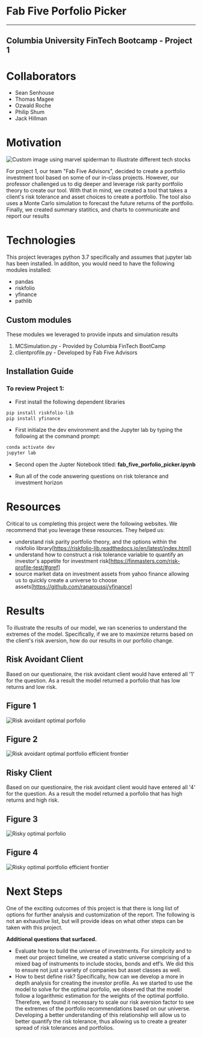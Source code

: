 # Fab Five Porfolio Picker
---
**Columbia University FinTech Bootcamp - Project 1** 
--

# Collaborators
* Sean Senhouse 
* Thomas Magee 
* Ozwald Roche
* Philip Shum
* Jack Hillman

# Motivation
![Custom image using marvel spiderman to illustrate different tech stocks](/images/spiderman_tech_stocks_image.png)

For project 1, our team "Fab Five Advisors", decided to create a portfolio investment tool based on some of our in-class projects. However, our professor challenged us to dig deeper and leverage risk parity portfolio theory to create our tool. With that in mind, we created a tool that takes a client's risk tolerance and asset choices to create a portfolio. The tool also uses a Monte Carlo simulation to forecast the future returns of the portfolio. Finally, we created summary statitics, and charts to communicate and report our results

# Technologies

This project leverages python 3.7 specifically and assumes that jupyter lab has been installed. In additon, you would need to have the following modules installed:
* pandas
* riskfolio
* yfinance
* pathlib

## Custom modules
These modules we leveraged to provide inputs and simulation results
1. MCSimulation.py - Provided by Columbia FinTech BootCamp
2. clientprofile.py - Developed by Fab Five Advisors

## Installation Guide
### To review Project 1:

* First install the following dependent libraries
```python
pip install riskfolio-lib
pip install yfinance
```

* First initialze the dev environment and the Jupyter lab by typing the following at the command prompt:  

```python
conda activate dev
jupyter lab
```
* Second open the Jupter Notebook titled: **fab_five_porfolio_picker.ipynb** 

* Run all of the code answering questions on risk tolerance and investment horizon

# Resources

Critical to us completing this project were the following websites. We recommend that you leverage these resources. They helped us:
* understand risk parity portfolio theory, and the options within the riskfolio library[https://riskfolio-lib.readthedocs.io/en/latest/index.html]
* understand how to construct a risk tolerance variable to quantify an investor's appetite for investment risk[https://finmasters.com/risk-profile-test/#gref]
* source market data on investment assets from yahoo finance allowing us to quickly create a universe to choose assets[https://github.com/ranaroussi/yfinance]

# Results
To illustrate the results of our model, we ran scenerios to understand the extremes of the model. Specifically, if we are to maximize returns based on the client's risk aversion, how do our results in our porfolio change. 

## Risk Avoidant Client
Based on our questionaire, the risk avoidant client would have entered all '1' for the question. As a result the model returned a porfolio that has low returns and low risk. 

## Figure 1

![Risk avoidant optimal porfolio](/images/risk_avoidant_portfolio.png)

## Figure 2

![Risk avoidant optimal portfolio efficient frontier](/images/risk_avoidant_portfolio_efficient_frontier.png)

## Risky Client
Based on our questionaire, the risk avoidant client would have entered all '4' for the question. As a result the model returned a porfolio that has high returns and high risk. 

## Figure 3
![Risky optimal porfolio](/images/risky_portfolio.png)


## Figure 4
![Risky optimal portfolio efficient frontier](/images/risky_portfolio_efficient_frontier.png)

# Next Steps
One of the exciting outcomes of this project is that there is long list of options for further analysis and customization of the report. The following is not an exhaustive list, but will provide ideas on what other steps can be taken with this project.

**Additional questions that surfaced.**
* Evaluate how to build the universe of investments. For simplicity and to meet our project timeline, we created a static universe comprising of a mixed bag of instruments to include stocks, bonds and etf’s. We did this to ensure not just a variety of companies but asset classes as well. 
* How to best define risk? Specifically, how can we develop a more in depth analysis for creating the investor profile. As we started to use the model to solve for the optimal porfolio, we observed that the model follow a logarithmic estimation for the weights of the optimal portfolio. Therefore, we found it necessary to scale our risk aversion factor to see the extremes of the portfolio recommendations based on our universe. Developing a better understanding of this relationship will allow us to better quantify the risk tolerance, thus allowing us to create a greater spread of risk tolerances and portfolios. 
 

